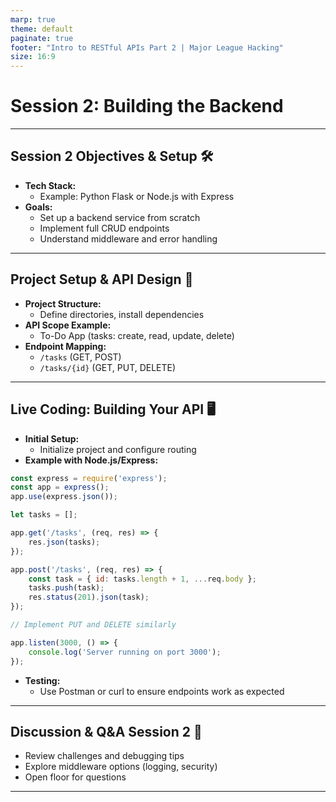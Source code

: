 ```yaml
---
marp: true
theme: default
paginate: true
footer: "Intro to RESTful APIs Part 2 | Major League Hacking"
size: 16:9
---
```


# Session 2: Building the Backend

---

## Session 2 Objectives & Setup 🛠️

- **Tech Stack:**  
  - Example: Python Flask or Node.js with Express
- **Goals:**  
  - Set up a backend service from scratch  
  - Implement full CRUD endpoints  
  - Understand middleware and error handling

---

## Project Setup & API Design 📐

- **Project Structure:**  
  - Define directories, install dependencies  
- **API Scope Example:**  
  - To-Do App (tasks: create, read, update, delete)
- **Endpoint Mapping:**  
  - `/tasks` (GET, POST)  
  - `/tasks/{id}` (GET, PUT, DELETE)

---

## Live Coding: Building Your API 🖥️

- **Initial Setup:**  
  - Initialize project and configure routing  
- **Example with Node.js/Express:**

```javascript
const express = require('express');
const app = express();
app.use(express.json());

let tasks = [];

app.get('/tasks', (req, res) => {
    res.json(tasks);
});

app.post('/tasks', (req, res) => {
    const task = { id: tasks.length + 1, ...req.body };
    tasks.push(task);
    res.status(201).json(task);
});

// Implement PUT and DELETE similarly

app.listen(3000, () => {
    console.log('Server running on port 3000');
});
```

- **Testing:**  
  - Use Postman or curl to ensure endpoints work as expected

---

## Discussion & Q&A Session 2 💬

- Review challenges and debugging tips
- Explore middleware options (logging, security)
- Open floor for questions

---

